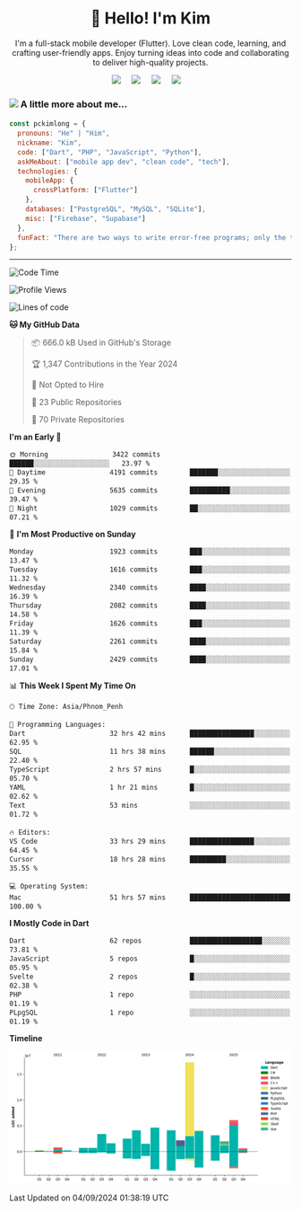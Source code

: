 <h1 align="center">👋 Hello! I'm Kim</h1>

<p align="center">
   I'm a full-stack mobile developer (Flutter). Love clean code, learning, and crafting user-friendly apps. Enjoy turning ideas into code and collaborating to deliver high-quality projects.
</p>

<p align="center">
  <a href="mailto:pochkimlong88@gmail.com"><img src="https://img.shields.io/badge/gmail-%23D14836.svg?&style=for-the-badge&logo=gmail&logoColor=white" /></a>&nbsp;&nbsp;&nbsp;&nbsp;
  <a href="https://t.me/pochkimlong/"><img src="https://img.shields.io/badge/telegram-%230077B5.svg?&style=for-the-badge&logo=telegram&logoColor=white" /></a>&nbsp;&nbsp;&nbsp;&nbsp;
  <a href="https://www.youtube.com/@PochKimlong/"><img src="https://img.shields.io/badge/youtube-%23dc2743.svg?&style=for-the-badge&logo=youtube&logoColor=white" /></a>&nbsp;&nbsp;&nbsp;&nbsp;
  <a href="https://www.tiktok.com/@pckimlong/"><img src="https://img.shields.io/badge/tiktok-%23000000.svg?&style=for-the-badge&logo=tiktok&logoColor=white" /></a>&nbsp;&nbsp;&nbsp;&nbsp;
</p>

### <img src="https://media.giphy.com/media/VgCDAzcKvsR6OM0uWg/giphy.gif" width="50"> A little more about me...  

```javascript
const pckimlong = {
  pronouns: "He" | "Him",
  nickname: "Kim",
  code: ["Dart", "PHP", "JavaScript", "Python"],
  askMeAbout: ["mobile app dev", "clean code", "tech"],
  technologies: {
    mobileApp: {
      crossPlatform: ["Flutter"]
    },
    databases: ["PostgreSQL", "MySQL", "SQLite"],
    misc: ["Firebase", "Supabase"]
  },
  funFact: "There are two ways to write error-free programs; only the third one works."
};
```
---

<!--START_SECTION:waka-->
![Code Time](http://img.shields.io/badge/Code%20Time-458%20hrs%2053%20mins-blue)

![Profile Views](http://img.shields.io/badge/Profile%20Views-2-blue)

![Lines of code](https://img.shields.io/badge/From%20Hello%20World%20I%27ve%20Written-26.4%20million%20lines%20of%20code-blue)

**🐱 My GitHub Data** 

> 📦 666.0 kB Used in GitHub's Storage 
 > 
> 🏆 1,347 Contributions in the Year 2024
 > 
> 🚫 Not Opted to Hire
 > 
> 📜 23 Public Repositories 
 > 
> 🔑 70 Private Repositories 
 > 
**I'm an Early 🐤** 

```text
🌞 Morning                3422 commits        ██████░░░░░░░░░░░░░░░░░░░   23.97 % 
🌆 Daytime                4191 commits        ███████░░░░░░░░░░░░░░░░░░   29.35 % 
🌃 Evening                5635 commits        ██████████░░░░░░░░░░░░░░░   39.47 % 
🌙 Night                  1029 commits        ██░░░░░░░░░░░░░░░░░░░░░░░   07.21 % 
```
📅 **I'm Most Productive on Sunday** 

```text
Monday                   1923 commits        ███░░░░░░░░░░░░░░░░░░░░░░   13.47 % 
Tuesday                  1616 commits        ███░░░░░░░░░░░░░░░░░░░░░░   11.32 % 
Wednesday                2340 commits        ████░░░░░░░░░░░░░░░░░░░░░   16.39 % 
Thursday                 2082 commits        ████░░░░░░░░░░░░░░░░░░░░░   14.58 % 
Friday                   1626 commits        ███░░░░░░░░░░░░░░░░░░░░░░   11.39 % 
Saturday                 2261 commits        ████░░░░░░░░░░░░░░░░░░░░░   15.84 % 
Sunday                   2429 commits        ████░░░░░░░░░░░░░░░░░░░░░   17.01 % 
```


📊 **This Week I Spent My Time On** 

```text
🕑︎ Time Zone: Asia/Phnom_Penh

💬 Programming Languages: 
Dart                     32 hrs 42 mins      ████████████████░░░░░░░░░   62.95 % 
SQL                      11 hrs 38 mins      ██████░░░░░░░░░░░░░░░░░░░   22.40 % 
TypeScript               2 hrs 57 mins       █░░░░░░░░░░░░░░░░░░░░░░░░   05.70 % 
YAML                     1 hr 21 mins        █░░░░░░░░░░░░░░░░░░░░░░░░   02.62 % 
Text                     53 mins             ░░░░░░░░░░░░░░░░░░░░░░░░░   01.72 % 

🔥 Editors: 
VS Code                  33 hrs 29 mins      ████████████████░░░░░░░░░   64.45 % 
Cursor                   18 hrs 28 mins      █████████░░░░░░░░░░░░░░░░   35.55 % 

💻 Operating System: 
Mac                      51 hrs 57 mins      █████████████████████████   100.00 % 
```

**I Mostly Code in Dart** 

```text
Dart                     62 repos            ██████████████████░░░░░░░   73.81 % 
JavaScript               5 repos             █░░░░░░░░░░░░░░░░░░░░░░░░   05.95 % 
Svelte                   2 repos             █░░░░░░░░░░░░░░░░░░░░░░░░   02.38 % 
PHP                      1 repo              ░░░░░░░░░░░░░░░░░░░░░░░░░   01.19 % 
PLpgSQL                  1 repo              ░░░░░░░░░░░░░░░░░░░░░░░░░   01.19 % 
```



**Timeline**

![Lines of Code chart](https://raw.githubusercontent.com/pckimlong/pckimlong/main/assets/bar_graph.png)


 Last Updated on 04/09/2024 01:38:19 UTC
<!--END_SECTION:waka-->

<!---
PochKimlong/PochKimlong is a ✨ special ✨ repository because its `README.md` (this file) appears on your GitHub profile.
You can click the Preview link to take a look at your changes.
--->
